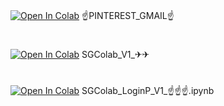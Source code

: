 # 
[![Open In Colab](https://colab.research.google.com/assets/colab-badge.svg)](https://colab.research.google.com/github/alxala1/ipynbcolab/blob/main/%E2%98%9DPINTEREST_GMAIL%E2%98%9D.ipynb)
☝PINTEREST_GMAIL☝
# 
[![Open In Colab](https://colab.research.google.com/assets/colab-badge.svg)](https://colab.research.google.com/github/alxala1/ipynbcolab/blob/main/SGColab_V1_✈✈.ipynb)
SGColab_V1_✈✈
# 
[![Open In Colab](https://colab.research.google.com/assets/colab-badge.svg)](https://colab.research.google.com/github/alxala1/ipynbcolab/blob/main/SGColab_LoginP_V1_☝☝☝.ipynb)
SGColab_LoginP_V1_☝☝☝.ipynb
